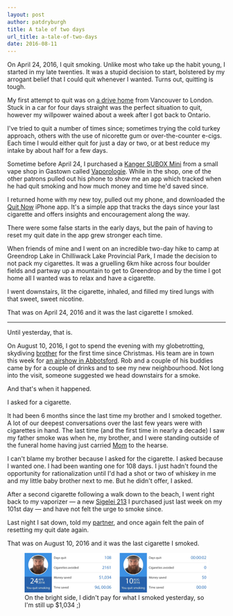 ```yaml
---
layout: post
author: patdryburgh
title: A tale of two days
url_title: a-tale-of-two-days
date: 2016-08-11
---
```


On April 24, 2016, I quit smoking. Unlike most who take up the habit young, I started in my late twenties. It was a stupid decision to start, bolstered by my arrogant belief that I could quit whenever I wanted. Turns out, quitting is tough.

My first attempt to quit was on [a drive home][1] from Vancouver to London. Stuck in a car for four days straight was the perfect situation to quit, however my willpower wained about a week after I got back to Ontario.

I've tried to quit a number of times since; sometimes trying the cold turkey approach, others with the use of nicorette gum or over-the-counter e-cigs. Each time I would either quit for just a day or two, or at best reduce my intake by about half for a few days.

Sometime before April 24, I purchased a [Kanger SUBOX Mini][2] from a small vape shop in Gastown called [Vaporologie][3]. While in the shop, one of the other patrons pulled out his phone to show me an app which tracked when he had quit smoking and how much money and time he'd saved since.

I returned home with my new toy, pulled out my phone, and downloaded the [Quit Now][4] iPhone app. It's a simple app that tracks the days since your last cigarette and offers insights and encouragement along the way. 

There were some false starts in the early days, but the pain of having to reset my quit date in the app grew stronger each time.

When friends of mine and I went on an incredible two-day hike to camp at Greendrop Lake in Chilliwack Lake Provincial Park, I made the decision to not pack my cigarettes. It was a gruelling 6km hike across four boulder fields and partway up a mountain to get to Greendrop and by the time I got home all I wanted was to relax and have a cigarette.

I went downstairs, lit the cigarette, inhaled, and filled my tired lungs with that sweet, sweet nicotine.

That was on April 24, 2016 and it was the last cigarette I smoked.

***

Until yesterday, that is.

On August 10, 2016, I got to spend the evening with my globetrotting, skydiving [brother][7] for the first time since Christmas. His team are in town this week for [an airshow in Abbotsford][5]. Rob and a couple of his buddies came by for a couple of drinks and to see my new neighbourhood. Not long into the visit, someone suggested we head downstairs for a smoke.

And that's when it happened.

I asked for a cigarette.

It had been 6 months since the last time my brother and I smoked together. A lot of our deepest conversations over the last few years were with cigarettes in hand. The last time (and the first time in nearly a decade) I saw my father smoke was when he, my brother, and I were standing outside of the funeral home having just carried [Mom][8] to the hearse.

I can't blame my brother because I asked for the cigarette. I asked because I wanted one. I had been wanting one for 108 days. I just hadn't found the opportunity for rationalization until I'd had a shot or two of whiskey in me and my little baby brother next to me. But he didn't offer, I asked.

After a second cigarette following a walk down to the beach, I went right back to my vaporizer &mdash; a new [Sigelei 213][6] I purchased just last week on my 101st day &mdash; and have not felt the urge to smoke since.

Last night I sat down, told my [partner][9], and once again felt the pain of resetting my quit date again.

That was on August 10, 2016 and it was the last cigarette I smoked.

<figure>
  <img src="/images/uploads/tale-of-two-days.png" alt="A tale of two days" />
  <figcaption>On the bright side, I didn't pay for what I smoked yesterday, so I'm still up $1,034 ;)</figcaption>
</figure>

[1]: http://adrivehome.tumblr.com
[2]: http://kangeronline.com/products/kanger-subox-mini-starter-kit
[3]: https://www.facebook.com/vaporologiecanada
[4]: https://itunes.apple.com/us/app/quitnow!-stay-quit-stop-smoking/id483994930?mt=8
[5]: http://www.abbotsfordairshow.com/events/2016-performers/
[6]: http://www.sigelei.com/goods.php?id=658
[7]: /blog/rob-holli-ann/
[8]: /blog/a-tribute/
[9]: https://www.instagram.com/p/BIjNkbIjG7S/